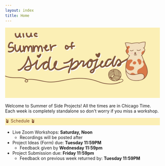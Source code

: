 ```yaml
---
layout: index
title: Home
---
```

<style>
.highlight { 
    background-color: #fcefb5;
    color: #784228;
}
</style>

![SOSP banner image](assets/banner.jpg)

Welcome to Summer of Side Projects! All the times are in Chicago Time. Each week is completely standalone so don't worry if you miss a workshop.

<div class="highlight">🪴 Schedule 🪴</div>

- Live Zoom Workshops: **Saturday, Noon**
    - Recordings will be posted after
- Project Ideas (Form) due: **Tuesday 11:59PM**
    - Feedback given by **Wednesday 11:59pm**
- Project Submission due: **Friday 11:59pm**
    - Feedback on previous week returned by: **Tuesday 11:59PM** 
